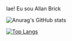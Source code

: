 Iae! Eu sou Allan Brick

![Anurag's GitHub stats](https://github-readme-stats.vercel.app/api?username=AllanBrick&show_icons=true&theme=dark)

[![Top Langs](https://github-readme-stats.vercel.app/api/top-langs/?username=AllanBrick)](https://github.com/anuraghazra/github-readme-stats)





